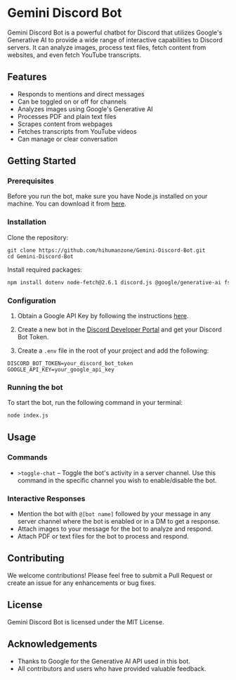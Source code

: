 # Gemini Discord Bot

Gemini Discord Bot is a powerful chatbot for Discord that utilizes Google's Generative AI to provide a wide range of interactive capabilities to Discord servers. It can analyze images, process text files, fetch content from websites, and even fetch YouTube transcripts. 

## Features
- Responds to mentions and direct messages
- Can be toggled on or off for channels
- Analyzes images using Google's Generative AI
- Processes PDF and plain text files
- Scrapes content from webpages
- Fetches transcripts from YouTube videos
- Can manage or clear conversation

## Getting Started

### Prerequisites
Before you run the bot, make sure you have Node.js installed on your machine. You can download it from [here](https://nodejs.org/).

### Installation
Clone the repository:
```
git clone https://github.com/hihumanzone/Gemini-Discord-Bot.git
cd Gemini-Discord-Bot
```

Install required packages:

```bash
npm install dotenv node-fetch@2.6.1 discord.js @google/generative-ai fs sharp pdf-parse cheerio youtube-transcript axios eventsource
```

### Configuration
1. Obtain a Google API Key by following the instructions [here](https://makersuite.google.com/app/apikey).

2. Create a new bot in the [Discord Developer Portal](https://discord.com/developers/applications) and get your Discord Bot Token.

3. Create a `.env` file in the root of your project and add the following:
```
DISCORD_BOT_TOKEN=your_discord_bot_token
GOOGLE_API_KEY=your_google_api_key
```

### Running the bot
To start the bot, run the following command in your terminal:
```bash
node index.js
```

## Usage

### Commands
- `>toggle-chat` – Toggle the bot's activity in a server channel. Use this command in the specific channel you wish to enable/disable the bot.

### Interactive Responses
- Mention the bot with `@[bot name]` followed by your message in any server channel where the bot is enabled or in a DM to get a response.
- Attach images to your message for the bot to analyze and respond.
- Attach PDF or text files for the bot to process and respond.

## Contributing
We welcome contributions! Please feel free to submit a Pull Request or create an issue for any enhancements or bug fixes.

## License
Gemini Discord Bot is licensed under the MIT License.

## Acknowledgements
- Thanks to Google for the Generative AI API used in this bot.
- All contributors and users who have provided valuable feedback.
